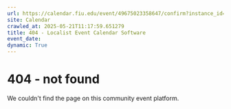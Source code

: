 ```yaml
---
url: https://calendar.fiu.edu/event/49675023358647/confirm?instance_id=49675023359672&return=https%3A%2F%2Fcalendar.fiu.edu%2Fcalendar%3Fevent_types%255B%255D%3D127584
site: Calendar
crawled_at: 2025-05-21T11:17:59.651279
title: 404 - Localist Event Calendar Software
event_date: 
dynamic: True
---
```


# 404 - not found
We couldn't find the page on this community event platform.
